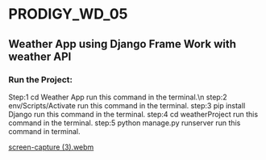 # PRODIGY_WD_05
## Weather App using Django Frame Work with weather API

### Run the Project:
Step:1 cd Weather App run this command in the terminal.\n
step:2 env/Scripts/Activate run this command in the terminal.
step:3 pip install Django run this command in the terminal.
step:4 cd weatherProject run this command in the terminal.
step:5 python manage.py runserver run this command in terminal.

[screen-capture (3).webm](https://github.com/gaurav3590/PRODIGY_WD_05/assets/116814505/a2d8fb5f-5b7b-4763-abea-d71647cf7c43)
